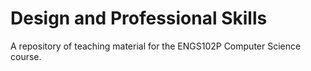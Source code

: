 # Design and Professional Skills
A repository of teaching material for the ENGS102P Computer Science course.
